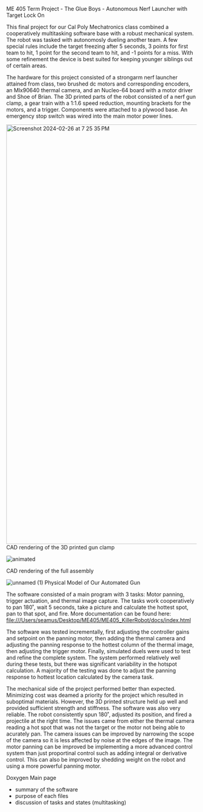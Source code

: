 ME 405 Term Project - The Glue Boys -
Autonomous Nerf Launcher with Target Lock On

This final project for our Cal Poly Mechatronics class combined a cooperatively multitasking software base with 
a robust mechanical system. The robot was tasked with autonomosly dueling another team. A few special rules include 
the target freezing after 5 seconds, 3 points for first team to hit, 1 point for the second team to hit, and -1 points
for a miss. With some refinement the device is best suited for keeping younger siblings out of certain areas. 

The hardware for this project consisted of a strongarm nerf launcher attained from class, two brushed dc motors and 
corresponding encoders, an Mlx90640 thermal camera, and an Nucleo-64 board with a motor driver and Shoe of Brian.
The 3D printed parts of the robot consisted of a nerf gun clamp, a gear train with a 1:1.6 speed reduction, mounting 
brackets for the motors, and a trigger. Components were attached to a plywood base. An emergency stop switch was wired
into the main motor power lines. 

<img width="1107" alt="Screenshot 2024-02-26 at 7 25 35 PM" src="https://github.com/seamuswr/Killer_Robot/assets/108034107/896ef53d-fcdc-4a2a-aefe-6c54da7810a9">
CAD rendering of the 3D printed gun clamp

![animated](https://github.com/seamuswr/Killer_Robot/assets/156374208/edc229c7-f066-42ec-9124-5e7c0f067fca)

CAD rendering of the full assembly

![unnamed (1)](https://github.com/seamuswr/Killer_Robot/assets/156267590/15f614eb-af48-45fa-b36b-1ccd79d0eb13)
Physical Model of Our Automated Gun

The software consisted of a main program with 3 tasks: Motor panning, trigger actuation, and thermal image capture. The tasks 
work cooperatively to pan 180˚, wait 5 seconds, take a picture and calculate the hottest spot, pan to that spot, and fire.
More documentation can be found here: [file:///Users/seamus/Desktop/ME405/ME405_KillerRobot/docs/index.html](https://seamuswr.github.io/Killer_Robot/)


The software was tested incrementally, first adjusting the controller gains and setpoint on the panning motor, then adding 
the thermal camera and adjusting the panning response to the hottest column of the thermal image, then adjusting the trigger
motor. Finally, simulated duels were used to test and refine the complete system. The system performed relatively well during 
these tests, but there was significant variability in the hotspot calculation. A majority of the testing was done to 
adjust the panning response to hottest location calculated by the camera task. 

The mechanical side of the project performed better than expected. Minimizing cost was deamed a priority for the project
which resulted in suboptimal materials. However, the 3D printed structure held up well and provided sufficient strength 
and stiffness. The software was also very reliable. The robot consistently spun 180˚, adjusted its position, and fired a 
projectile at the right time. The issues came from either the thermal camera reading a hot spot that was not the target or 
the motor not being able to acurately pan. The camera issues can be improved by narrowing the scope of the camera so 
it is less affected by noise at the edges of the image. The motor panning can be improved be implementing a more 
advanced control system than just proportinal control such as adding integral or derivative control. This can also be 
improved by shedding weight on the robot and using a more powerful panning motor.



Doxygen Main page

- summary of the software
- purpose of each files
- discussion of tasks and states  (multitasking)

